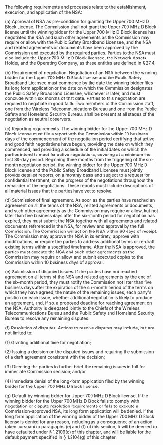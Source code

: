 The following requirements and processes relate to the establishment, execution, and application of the NSA:

(a) Approval of NSA as pre-condition for granting the Upper 700 MHz D Block License. The Commission shall not grant the Upper 700 MHz D Block license until the winning bidder for the Upper 700 MHz D Block license has negotiated the NSA and such other agreements as the Commission may require or allow with the Public Safety Broadband Licensee, and the NSA and related agreements or documents have been approved by the Commission and executed by the required parties. Parties to the NSA must also include the Upper 700 MHz D Block licensee, the Network Assets Holder, and the Operating Company, as these entities are defined in § 27.4.

(b) Requirement of negotiation. Negotiation of an NSA between the winning bidder for the Upper 700 MHz D Block license and the Public Safety Broadband Licensee must commence by the date the winning bidder files its long form application or the date on which the Commission designates the Public Safety Broadband Licensee, whichever is later, and must conclude within six months of that date. Parties to this negotiation are required to negotiate in good faith. Two members of the Commission staff, one from the Wireless Telecommunications Bureau and one from the Public Safety and Homeland Security Bureau, shall be present at all stages of the negotiation as neutral observers.

(c) Reporting requirements. The winning bidder for the Upper 700 MHz D Block license must file a report with the Commission within 10 business days of the commencement of the negotiation period certifying that active and good faith negotiations have begun, providing the date on which they commenced, and providing a schedule of the initial dates on which the parties intend to meet for active negotiations, covering at a minimum the first 30-day period. Beginning three months from the triggering of the six-month negotiation period, the winning bidder for the Upper 700 MHz D Block license and the Public Safety Broadband Licensee must jointly provide detailed reports, on a monthly basis and subject to a request for confidential treatment, on the progress of the negotiations throughout the remainder of the negotiations. These reports must include descriptions of all material issues that the parties have yet to resolve.

(d) Submission of final agreement. As soon as the parties have reached an agreement on all the terms of the NSA, related agreements or documents, and such other agreements as the Commission may require or allow, but not later than five business days after the six-month period for negotiation has expired, they must submit the NSA together with all agreements and related documents referenced in the NSA, for review and approval by the full Commission. The Commission will act on the NSA within 60 days of receipt. The Commission may approve the NSA in its entirety, approve with modifications, or require the parties to address additional terms or re-draft existing terms within a specified timeframe. After the NSA is approved, the parties must execute the NSA and such other agreements as the Commission may require or allow, and submit executed copies to the Commission within 10 business days of approval.

(e) Submission of disputed issues. If the parties have not reached agreement on all terms of the NSA and related agreements by the end of the six-month period, they must notify the Commission not later than five business days after the expiration of the six-month period of the terms on which they have agreed, the nature of the remaining issues, each party's position on each issue, whether additional negotiation is likely to produce an agreement, and, if so, a proposed deadline for reaching agreement on the NSA. Authority is delegated jointly to the Chiefs of the Wireless Telecommunications Bureau and the Public Safety and Homeland Security Bureau to resolve any remaining disputes.

(f) Resolution of disputes. Actions to resolve disputes may include, but are not limited to:

(1) Granting additional time for negotiation;

(2) Issuing a decision on the disputed issues and requiring the submission of a draft agreement consistent with the decision;

(3) Directing the parties to further brief the remaining issues in full for immediate Commission decision; and/or

(4) Immediate denial of the long-form application filed by the winning bidder for the Upper 700 MHz D Block license.

(g) Default by winning bidder for Upper 700 MHz D Block license. If the winning bidder for the Upper 700 MHz D Block fails to comply with negotiation or dispute resolution requirements or fails to execute a Commission-approved NSA, its long form application will be denied. If the long form application of the winning bidder of the Upper 700 MHz D Block license is denied for any reason, including as a consequence of an action taken pursuant to paragraphs (e) and (f) of this section, it will be deemed to have defaulted under § 1.2109(c) of this chapter, and will be liable for the default payment specified in § 1.2104(g) of this chapter.


